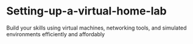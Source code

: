 # Setting-up-a-virtual-home-lab
Build your skills using virtual machines, networking tools, and simulated environments efficiently and affordably
